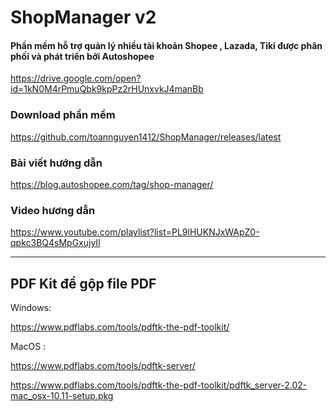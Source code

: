 # ShopManager v2
#### Phần mềm hỗ trợ quản lý nhiều tài khoản Shopee , Lazada, Tiki được phân phối và phát triển bởi Autoshopee
https://drive.google.com/open?id=1kN0M4rPmuQbk9kpPz2rHUnxvkJ4manBb

### Download phần mềm
https://github.com/toannguyen1412/ShopManager/releases/latest

### Bài viết hướng dẫn
https://blog.autoshopee.com/tag/shop-manager/

### Video hương dẫn
https://www.youtube.com/playlist?list=PL9lHUKNJxWApZ0-qpkc3BQ4sMpGxujyIl

---------------------

## PDF Kit để gộp file PDF

Windows:

https://www.pdflabs.com/tools/pdftk-the-pdf-toolkit/

MacOS :

https://www.pdflabs.com/tools/pdftk-server/

https://www.pdflabs.com/tools/pdftk-the-pdf-toolkit/pdftk_server-2.02-mac_osx-10.11-setup.pkg
